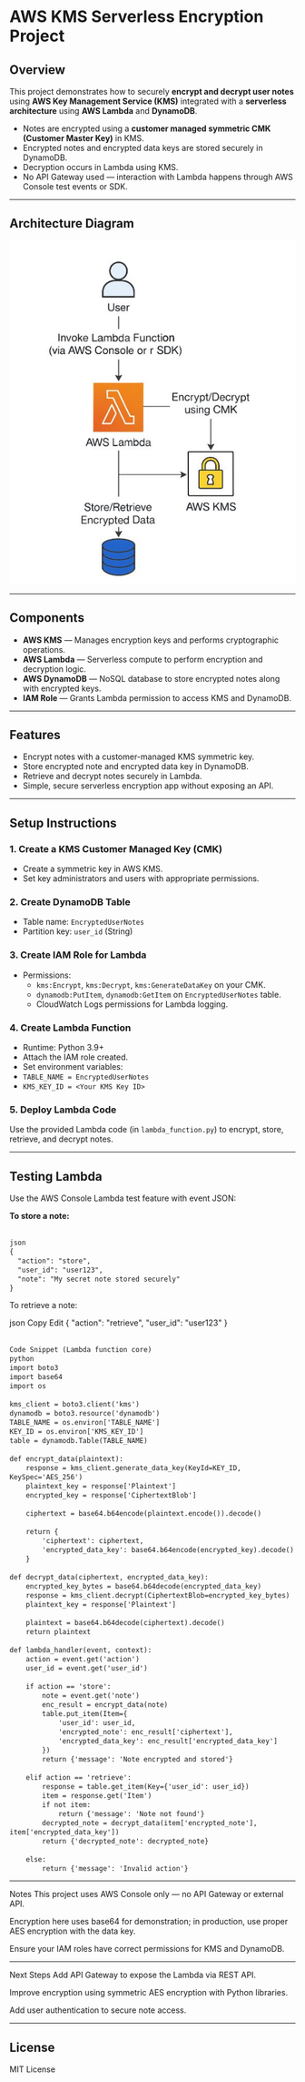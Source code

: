 # AWS KMS Serverless Encryption Project

## Overview

This project demonstrates how to securely **encrypt and decrypt user notes** using **AWS Key Management Service (KMS)** integrated with a **serverless architecture** using **AWS Lambda** and **DynamoDB**.

- Notes are encrypted using a **customer managed symmetric CMK (Customer Master Key)** in KMS.
- Encrypted notes and encrypted data keys are stored securely in DynamoDB.
- Decryption occurs in Lambda using KMS.
- No API Gateway used — interaction with Lambda happens through AWS Console test events or SDK.

---

## Architecture Diagram    


![System Architecture Diagram](System%20Architecture%20Diagram/serverless%20KMS.JPG)


---

## Components

- **AWS KMS** — Manages encryption keys and performs cryptographic operations.
- **AWS Lambda** — Serverless compute to perform encryption and decryption logic.
- **AWS DynamoDB** — NoSQL database to store encrypted notes along with encrypted keys.
- **IAM Role** — Grants Lambda permission to access KMS and DynamoDB.

---

## Features

- Encrypt notes with a customer-managed KMS symmetric key.
- Store encrypted note and encrypted data key in DynamoDB.
- Retrieve and decrypt notes securely in Lambda.
- Simple, secure serverless encryption app without exposing an API.

---

## Setup Instructions

### 1. Create a KMS Customer Managed Key (CMK)

- Create a symmetric key in AWS KMS.
- Set key administrators and users with appropriate permissions.

### 2. Create DynamoDB Table

- Table name: `EncryptedUserNotes`
- Partition key: `user_id` (String)

### 3. Create IAM Role for Lambda

- Permissions:
  - `kms:Encrypt`, `kms:Decrypt`, `kms:GenerateDataKey` on your CMK.
  - `dynamodb:PutItem`, `dynamodb:GetItem` on `EncryptedUserNotes` table.
  - CloudWatch Logs permissions for Lambda logging.

### 4. Create Lambda Function

- Runtime: Python 3.9+
- Attach the IAM role created.
- Set environment variables:
- `TABLE_NAME = EncryptedUserNotes`
- `KMS_KEY_ID = <Your KMS Key ID>`

### 5. Deploy Lambda Code

Use the provided Lambda code (in `lambda_function.py`) to encrypt, store, retrieve, and decrypt notes.

---

## Testing Lambda

Use the AWS Console Lambda test feature with event JSON:

**To store a note:**

```

json
{
  "action": "store",
  "user_id": "user123",
  "note": "My secret note stored securely"
}

```

To retrieve a note:

json
Copy
Edit
{
  "action": "retrieve",
  "user_id": "user123"
}

```

Code Snippet (Lambda function core)
python
import boto3
import base64
import os

kms_client = boto3.client('kms')
dynamodb = boto3.resource('dynamodb')
TABLE_NAME = os.environ['TABLE_NAME']
KEY_ID = os.environ['KMS_KEY_ID']
table = dynamodb.Table(TABLE_NAME)

def encrypt_data(plaintext):
    response = kms_client.generate_data_key(KeyId=KEY_ID, KeySpec='AES_256')
    plaintext_key = response['Plaintext']
    encrypted_key = response['CiphertextBlob']

    ciphertext = base64.b64encode(plaintext.encode()).decode()

    return {
        'ciphertext': ciphertext,
        'encrypted_data_key': base64.b64encode(encrypted_key).decode()
    }

def decrypt_data(ciphertext, encrypted_data_key):
    encrypted_key_bytes = base64.b64decode(encrypted_data_key)
    response = kms_client.decrypt(CiphertextBlob=encrypted_key_bytes)
    plaintext_key = response['Plaintext']

    plaintext = base64.b64decode(ciphertext).decode()
    return plaintext

def lambda_handler(event, context):
    action = event.get('action')
    user_id = event.get('user_id')
    
    if action == 'store':
        note = event.get('note')
        enc_result = encrypt_data(note)
        table.put_item(Item={
            'user_id': user_id,
            'encrypted_note': enc_result['ciphertext'],
            'encrypted_data_key': enc_result['encrypted_data_key']
        })
        return {'message': 'Note encrypted and stored'}
    
    elif action == 'retrieve':
        response = table.get_item(Key={'user_id': user_id})
        item = response.get('Item')
        if not item:
            return {'message': 'Note not found'}
        decrypted_note = decrypt_data(item['encrypted_note'], item['encrypted_data_key'])
        return {'decrypted_note': decrypted_note}
    
    else:
        return {'message': 'Invalid action'}
```

---

Notes
This project uses AWS Console only — no API Gateway or external API.

Encryption here uses base64 for demonstration; in production, use proper AES encryption with the data key.

Ensure your IAM roles have correct permissions for KMS and DynamoDB.

---

Next Steps
Add API Gateway to expose the Lambda via REST API.

Improve encryption using symmetric AES encryption with Python libraries.

Add user authentication to secure note access.

---

## License
MIT License
